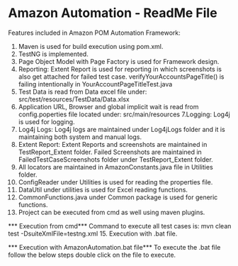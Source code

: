 # Amazon Automation - ReadMe File

Features included in Amazon POM Automation Framework:

1. Maven is used for build execution using pom.xml.
2. TestNG is implemented.
3. Page Object Model with Page Factory is used for Framework design.
4. Reporting: Extent Report is used for reporting in which screenshots is also get attached for failed test case.
verifyYourAccountsPageTitle() is failing intentionally in YourAccountPageTitleTest.java 
5. Test Data is read from Data excel file under: src/test/resources/TestData/Data.xlsx
6. Application URL, Browser and global implicit wait is read from config.poperties file located under: src/main/resources
7.Logging: Log4j is used for logging.
8. Log4j Logs: Log4j logs are maintained under Log4jLogs folder and it is maintaining both system and manual logs.
9. Extent Report: Extent Reports and screenshots are maintained in TestReport_Extent folder.
Failed Screenshots are maintained in FailedTestCaseScreenshots folder under TestReport_Extent folder.
10. All locators are maintained in AmazonConstants.java file in Utilities folder.
11. ConfigReader under Utilities is used for reading the properties file.
12. DataUtil under utilities  is used for Excel reading functions.
13. CommonFunctions.java under Common package is used for generic functions.
14. Project can be executed from cmd as well using maven plugins.

*** Execution from cmd***
 Command to execute all test cases is:  mvn clean test -DsuiteXmlFile=testng.xml
 15. Execution with .bat file.
 
 *** Execution with AmazonAutomation.bat file***
 To execute the .bat file follow the below steps double click on the file to execute.
 
 
 





